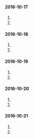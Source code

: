 #### 2016-10-17
1.
2.
#### 2016-10-18
1.
2.
#### 2016-10-19
1.
2.
#### 2016-10-20
1.
2.
#### 2016-10-21
1.
2.
